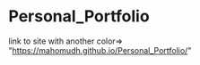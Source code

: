 # Personal_Portfolio

link to site with another color=> "https://mahomudh.github.io/Personal_Portfolio/"
